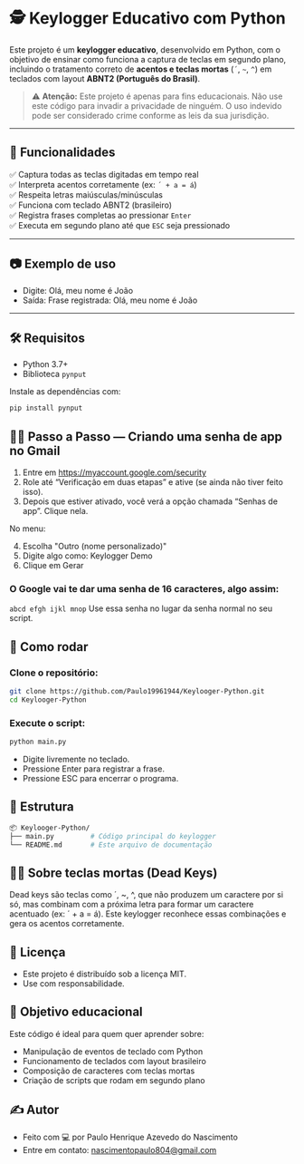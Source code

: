 # 🕵️ Keylogger Educativo com Python

Este projeto é um **keylogger educativo**, desenvolvido em Python, com o objetivo de ensinar como funciona a captura de teclas em segundo plano, incluindo o tratamento correto de **acentos e teclas mortas** (`´`, `~`, `^`) em teclados com layout **ABNT2 (Português do Brasil)**.

> ⚠️ **Atenção:** Este projeto é apenas para fins educacionais. Não use este código para invadir a privacidade de ninguém. O uso indevido pode ser considerado crime conforme as leis da sua jurisdição.

---

## 🎯 Funcionalidades

✅ Captura todas as teclas digitadas em tempo real  
✅ Interpreta acentos corretamente (ex: `´ + a = á`)  
✅ Respeita letras maiúsculas/minúsculas  
✅ Funciona com teclado ABNT2 (brasileiro)  
✅ Registra frases completas ao pressionar `Enter`  
✅ Executa em segundo plano até que `ESC` seja pressionado  

---

## 📷 Exemplo de uso

- Digite: Olá, meu nome é João
- Saída: Frase registrada: Olá, meu nome é João

---

## 🛠️ Requisitos

- Python 3.7+
- Biblioteca `pynput`

Instale as dependências com:

```bash
pip install pynput
```

## 👨‍🏫 Passo a Passo — Criando uma senha de app no Gmail
1. Entre em https://myaccount.google.com/security
2. Role até “Verificação em duas etapas” e ative (se ainda não tiver feito isso).
3. Depois que estiver ativado, você verá a opção chamada “Senhas de app”. Clique nela.

No menu:

4. Escolha "Outro (nome personalizado)"
5. Digite algo como: Keylogger Demo
6. Clique em Gerar

### O Google vai te dar uma senha de 16 caracteres, algo assim:
`abcd efgh ijkl mnop`
Use essa senha no lugar da senha normal no seu script.

## 🚀 Como rodar
### Clone o repositório:

```bash
git clone https://github.com/Paulo19961944/Keylooger-Python.git
cd Keylooger-Python
```

### Execute o script:

```bash
python main.py
```

- Digite livremente no teclado.
- Pressione Enter para registrar a frase.
- Pressione ESC para encerrar o programa.

## 📁 Estrutura
```bash
📦 Keylooger-Python/
├── main.py         # Código principal do keylogger
└── README.md       # Este arquivo de documentação
```
## 👨‍🏫 Sobre teclas mortas (Dead Keys)
Dead keys são teclas como ´, ~, ^, que não produzem um caractere por si só, mas combinam com a próxima letra para formar um caractere acentuado (ex: ´ + a = á). Este keylogger reconhece essas combinações e gera os acentos corretamente.

## 🤝 Licença
- Este projeto é distribuído sob a licença MIT.
- Use com responsabilidade.

## 🧠 Objetivo educacional
Este código é ideal para quem quer aprender sobre:

- Manipulação de eventos de teclado com Python
- Funcionamento de teclados com layout brasileiro
- Composição de caracteres com teclas mortas
- Criação de scripts que rodam em segundo plano

## ✍️ Autor
- Feito com 💻 por Paulo Henrique Azevedo do Nascimento
- Entre em contato: nascimentopaulo804@gmail.com
